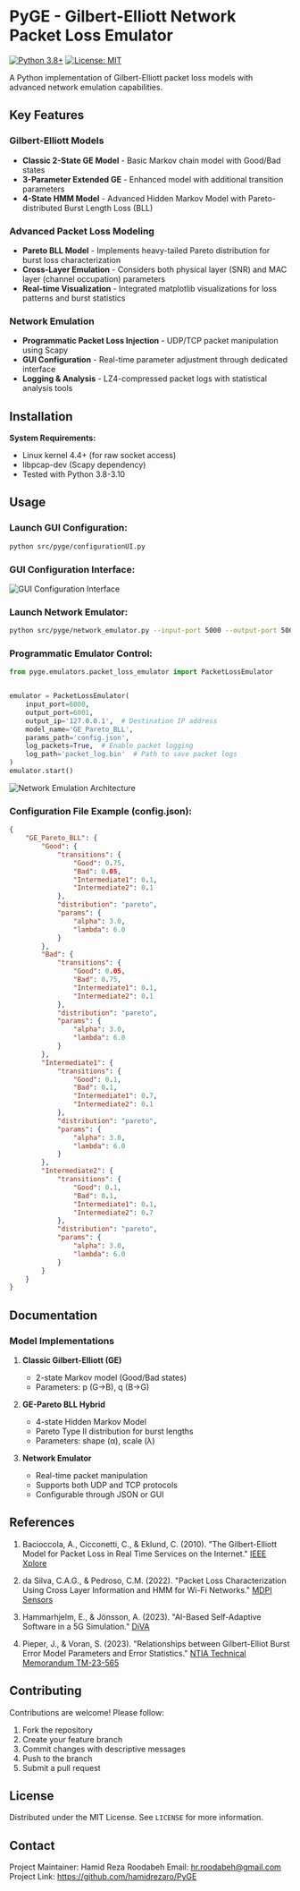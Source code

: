 # PyGE - Gilbert-Elliott Network Packet Loss Emulator

[![Python 3.8+](https://img.shields.io/badge/python-3.8%2B-blue.svg)](https://www.python.org/downloads/)
[![License: MIT](https://img.shields.io/badge/License-MIT-yellow.svg)](https://opensource.org/licenses/MIT)

A Python implementation of Gilbert-Elliott packet loss models with advanced network emulation capabilities.

## Key Features

### Gilbert-Elliott Models
- **Classic 2-State GE Model** - Basic Markov chain model with Good/Bad states
- **3-Parameter Extended GE** - Enhanced model with additional transition parameters
- **4-State HMM Model** - Advanced Hidden Markov Model with Pareto-distributed Burst Length Loss (BLL)

### Advanced Packet Loss Modeling
- **Pareto BLL Model** - Implements heavy-tailed Pareto distribution for burst loss characterization
- **Cross-Layer Emulation** - Considers both physical layer (SNR) and MAC layer (channel occupation) parameters
- **Real-time Visualization** - Integrated matplotlib visualizations for loss patterns and burst statistics

### Network Emulation
- **Programmatic Packet Loss Injection** - UDP/TCP packet manipulation using Scapy
- **GUI Configuration** - Real-time parameter adjustment through dedicated interface
- **Logging & Analysis** - LZ4-compressed packet logs with statistical analysis tools

## Installation

**System Requirements:**
- Linux kernel 4.4+ (for raw socket access)
- libpcap-dev (Scapy dependency)
- Tested with Python 3.8-3.10

## Usage

### Launch GUI Configuration:

```bash
python src/pyge/configurationUI.py
```

### GUI Configuration Interface:

![GUI Configuration Interface](files/GUI.png)


### Launch Network Emulator:

```bash
python src/pyge/network_emulator.py --input-port 5000 --output-port 5001 --protocol udp --model GE_Pareto_BLL --config config.json --log packet_logs.bin
```

### Programmatic Emulator Control:
```python
from pyge.emulators.packet_loss_emulator import PacketLossEmulator


emulator = PacketLossEmulator(
    input_port=6000,
    output_port=6001,
    output_ip='127.0.0.1',  # Destination IP address
    model_name='GE_Pareto_BLL',
    params_path='config.json',
    log_packets=True,  # Enable packet logging
    log_path='packet_log.bin'  # Path to save packet logs
)
emulator.start()
```

![Network Emulation Architecture](files/emulation_fig.png)


### Configuration File Example (config.json):
```json
{
    "GE_Pareto_BLL": {
        "Good": {
            "transitions": {
                "Good": 0.75,
                "Bad": 0.05,
                "Intermediate1": 0.1,
                "Intermediate2": 0.1
            },
            "distribution": "pareto",
            "params": {
                "alpha": 3.0,
                "lambda": 6.0
            }
        },
        "Bad": {
            "transitions": {
                "Good": 0.05,
                "Bad": 0.75,
                "Intermediate1": 0.1,
                "Intermediate2": 0.1
            },
            "distribution": "pareto", 
            "params": {
                "alpha": 3.0,
                "lambda": 6.0
            }
        },
        "Intermediate1": {
            "transitions": {
                "Good": 0.1,
                "Bad": 0.1,
                "Intermediate1": 0.7,
                "Intermediate2": 0.1
            },
            "distribution": "pareto",
            "params": {
                "alpha": 3.0,
                "lambda": 6.0
            }
        },
        "Intermediate2": {
            "transitions": {
                "Good": 0.1,
                "Bad": 0.1,
                "Intermediate1": 0.1,
                "Intermediate2": 0.7
            },
            "distribution": "pareto",
            "params": {
                "alpha": 3.0,
                "lambda": 6.0
            }
        }
    }
}
```

## Documentation

### Model Implementations
1. **Classic Gilbert-Elliott (GE)**
   - 2-state Markov model (Good/Bad states)
   - Parameters: p (G→B), q (B→G)

2. **GE-Pareto BLL Hybrid**
   - 4-state Hidden Markov Model
   - Pareto Type II distribution for burst lengths
   - Parameters: shape (α), scale (λ)

3. **Network Emulator**
   - Real-time packet manipulation
   - Supports both UDP and TCP protocols
   - Configurable through JSON or GUI

## References

1. Bacioccola, A., Cicconetti, C., & Eklund, C. (2010). "The Gilbert-Elliott Model for Packet Loss in Real Time Services on the Internet." [IEEE Xplore](https://ieeexplore.ieee.org/document/5755057)

2. da Silva, C.A.G., & Pedroso, C.M. (2022). "Packet Loss Characterization Using Cross Layer Information and HMM for Wi-Fi Networks." [MDPI Sensors](https://doi.org/10.3390/s22228592)

3. Hammarhjelm, E., & Jönsson, A. (2023). "AI-Based Self-Adaptive Software in a 5G Simulation." [DiVA](https://www.diva-portal.org/smash/get/diva2:1869617/FULLTEXT01.pdf)

4. Pieper, J., & Voran, S. (2023). "Relationships between Gilbert-Elliot Burst Error Model Parameters and Error Statistics." [NTIA Technical Memorandum TM-23-565](https://its.ntia.gov/publications/download/TM-23-565.pdf)



## Contributing

Contributions are welcome! Please follow:
1. Fork the repository
2. Create your feature branch
3. Commit changes with descriptive messages
4. Push to the branch
5. Submit a pull request

## License

Distributed under the MIT License. See `LICENSE` for more information.

## Contact

Project Maintainer: Hamid Reza Roodabeh 
Email: hr.roodabeh@gmail.com  
Project Link: https://github.com/hamidrezaro/PyGE
